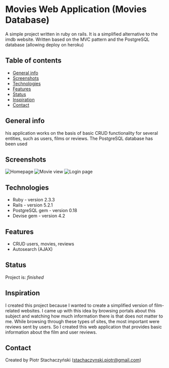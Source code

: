 

# Movies Web Application (Movies Database)
A simple project written in ruby on rails. It is a simplified alternative to the imdb website. Written based on the MVC pattern and the PostgreSQL database (allowing deploy on heroku)

## Table of contents
* [General info](#general-info)
* [Screenshots](#screenshots)
* [Technologies](#technologies)
* [Features](#features)
* [Status](#status)
* [Inspiration](#inspiration)
* [Contact](#contact)

## General info
his application works on the basis of basic CRUD functionality for several entities, such as users, films or reviews. The PostgreSQL database has been used

## Screenshots
![Homepage](http://oi65.tinypic.com/2qn5ahe.jpg)
![Movie view](http://oi63.tinypic.com/in7ig8.jpg)
![Login page](http://oi68.tinypic.com/2zoek1y.jpg)

## Technologies
* Ruby - version 2.3.3
* Rails - version 5.2.1
* PostgreSQL gem - version 0.18
* Devise gem - version 4.2

## Features
* CRUD users, movies, reviews
* Autosearch (AJAX)

## Status
Project is: _finished_ 

## Inspiration
I created this project because I wanted to create a simplified version of film-related websites. I came up with this idea by browsing portals about this subject and watching how much information there is that does not matter to me. While browsing through these types of sites, the most important were reviews sent by users. So I created this web application that provides basic information about the film and user reviews.

## Contact
Created by Piotr Stachaczyński (stachaczynski.piotr@gmail.com) 
